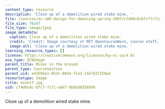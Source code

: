 ```yaml
---
content_type: resource
description: 'Close up of a demolition wired stake mine. '
file: /courses/ec-s06-design-for-demining-spring-2007/cf4d8c8cbfcf7c71ade79b65d8356569_mine17.jpg
file_size: 76147
file_type: image/jpeg
image_metadata:
  caption: Close up of a demolition wired stake mine.
  credit: 'Credit: Image courtesy of MIT OpenCourseWare, course staff, and students.'
  image-alt: 'Close up of a demolition wired stake mine. '
learning_resource_types: []
license: https://creativecommons.org/licenses/by-nc-sa/4.0/
ocw_type: OCWImage
parent_title: Mines in the Ground
parent_type: CourseSection
parent_uid: e43b56e1-0b3c-8b54-f1a2-14e7d37158ad
resourcetype: Image
title: mine17.jpg
uid: cf4d8c8c-bfcf-7c71-ade7-9b65d8356569
---
```

Close up of a demolition wired stake mine. 